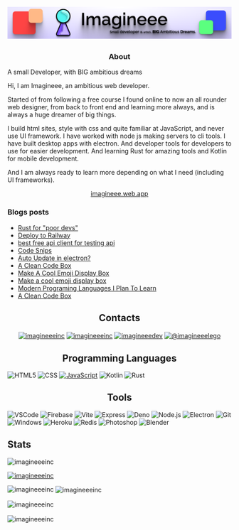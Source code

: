<h1 align="center">
  <img src="./img/Profile banner.png">
</h1>
<h3 align="center">About</h3>

A small Developer, with BIG ambitious dreams

Hi, I am Imagineee, an ambitious web developer.

Started of from following a free course I found online to now an all rounder web designer, from back to front end and learning more always, and is always a huge dreamer of big things.

I build html sites, style with css and quite familiar at JavaScript, and never use UI framework. I have worked with node js making servers to cli tools. I have built desktop apps with electron. And developer tools for developers to use for easier development. And learning Rust for amazing tools and Kotlin for mobile development.

And I am always ready to learn more depending on what I need (including UI frameworks).

<p align="center">
<a href="https://imagineee.web.app">imagineee.web.app</a>
</p>

### Blogs posts

<!-- BLOG-POST-LIST:START -->
- [Rust for &quot;poor devs&quot;](https://dev.to/imagineeeinc/rust-for-poor-devs-4220)
- [Deploy to Railway](https://dev.to/imagineeeinc/deploy-to-railway-49fc)
- [best free api client for testing api](https://dev.to/imagineeeinc/best-free-api-client-for-testing-api-2ika)
- [Code Snips](https://dev.to/imagineeeinc/code-snips-1np6)
- [Auto Update in electron?](https://dev.to/imagineeeinc/auto-update-in-electron-4if9)
- [A Clean Code Box](https://imagineee.medium.com/a-clean-code-box-3467ef9df678?source=rss-961eab0c64ba------2)
- [Make A Cool Emoji Display Box](https://dev.to/imagineeeinc/make-a-cool-emoji-display-box-4h4h)
- [Make a cool emoji display box](https://imagineee.medium.com/make-a-cool-emoji-display-box-78448a3a759?source=rss-961eab0c64ba------2)
- [Modern Programing Languages I Plan To Learn](https://dev.to/imagineeeinc/modern-programing-languages-i-plan-to-learn-21ij)
- [A Clean Code Box](https://dev.to/imagineeeinc/a-clean-code-box-4ma1)
<!-- BLOG-POST-LIST:END -->


<h2 align="center">Contacts</h2>
<p align="center">
<a href="https://codepen.io/imagineeeinc" target="blank"><img align="center" src="https://img.shields.io/badge/-CodePen-000?&logo=codepen" alt="imagineeeinc"/></a>
<a href="https://dev.to/imagineeeinc" target="blank"><img align="center" src="https://img.shields.io/badge/-Dev.to-000?&logo=devdotto" alt="imagineeeinc" /></a>
<a href="https://stackoverflow.com/users/imagineeedev" target="blank"><img align="center" src="https://img.shields.io/badge/-Stackoverflow-000?&logo=stackoverflow" alt="imagineeedev"/></a>
<a href="https://medium.com/@imagineeelego" target="blank"><img align="center" src="https://img.shields.io/badge/-Medium-000?&logo=medium" alt="@imagineeelego"/></a>
</p>

<h2 align="center">Programming Languages</h2>

![HTML5](https://img.shields.io/badge/-HTML5-000?&logo=html5&logoColor=E34F26)
![CSS](https://img.shields.io/badge/-CSS-000?&logo=css3&logoColor=1572B6)
[![JavaScript](https://img.shields.io/badge/-JavaScript-000?&logo=JavaScript&logoColor=ddc508)](https://github.com/imagineeeinc?tab=repositories&q=&type=&language=javascript)
![Kotlin](https://img.shields.io/badge/-Kotlin-000?&logo=Kotlin&logoColor=B62829)
![Rust](https://img.shields.io/badge/-Rust-000?&logo=Rust&logoColor=B7410E)

<h2 align="center">Tools</h2>

![VSCode](https://img.shields.io/badge/-VSCode-000?&logo=Visual%20Studio%20Code&logoColor=007ACC)
![Firebase](https://img.shields.io/badge/-Firebase-000?&logo=firebase&logoColor=ddc508)
![Vite](https://img.shields.io/badge/-Vite-000?&logo=vite&logoColor=6050dc)
![Express](https://img.shields.io/badge/-Express-000?&logo=express)
![Deno](https://img.shields.io/badge/Deno-000?logo=deno)
![Node.js](https://img.shields.io/badge/-Node-000?&logo=node.js)
![Electron](https://img.shields.io/badge/-Electron-000?&logo=electron)
![Git](https://img.shields.io/badge/-Git-000?&logo=git&logoColor=F05032)
![Windows](https://img.shields.io/badge/-Windows-000?&logo=Windows&logoColor=0089D6)
![Heroku](https://img.shields.io/badge/-Heroku-000?&logo=heroku&logoColor=b25cff)
![Redis](https://img.shields.io/badge/-Redis-000?&logo=redis)
![Photoshop](https://img.shields.io/badge/-Photoshop-000?&logo=adobephotoshop)
![Blender](https://img.shields.io/badge/-Blender-000?&logo=blender)

## Stats

<p align="left"> <img src="https://komarev.com/ghpvc/?username=imagineeeinc&label=Profile%20views&color=0e75b6&style=flat" alt="imagineeeinc" /> </p>

<p align="left"> <a href="https://github.com/ryo-ma/github-profile-trophy"><img src="https://github-profile-trophy.vercel.app/?username=imagineeeinc" alt="imagineeeinc" /></a> </p>

<p><img align="left" src="https://github-readme-stats.vercel.app/api/top-langs?username=imagineeeinc&show_icons=true&locale=en&layout=compact&theme=tokyonight&hide_border=true" alt="imagineeeinc" /></p>

<p>&nbsp;<img align="center" src="https://github-readme-stats.vercel.app/api?username=imagineeeinc&show_icons=true&locale=en&theme=tokyonight&hide_border=true" alt="imagineeeinc" /></p>

<p><img align="center" src="https://github-readme-streak-stats.herokuapp.com/?user=imagineeeinc&theme=tokyonight&hide_border=true" alt="imagineeeinc" /></p>

<p><img align="center" src="https://github-readme-stats.vercel.app/api/wakatime?username=imagineeeinc&theme=tokyonight&hide_border=true" alt="imagineeeinc" /></p>

